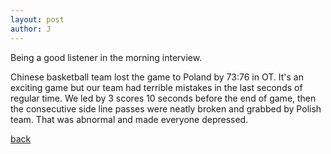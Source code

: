 ```yaml
---
layout: post
author: J
---
```


Being a good listener in the morning interview.

Chinese basketball team lost the game to Poland by 73:76 in OT. It's an
exciting game but our team had terrible mistakes in the last seconds of
regular time. We led by 3 scores 10 seconds before the end of game, then the
consecutive side line passes were neatly broken and grabbed by Polish
team. That was abnormal and made everyone depressed.

[back](https://yifanjiang.github.io/)
